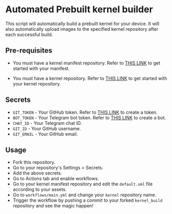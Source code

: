 # Automated Prebuilt kernel builder

This script will automatically build a prebuilt kernel for your device. It will also automatically upload images to the specified kernel repository after each successful build.

## Pre-requisites
- You must have a kernel manifest repository. Refer to [THIS LINK](https://github.com/Statix-Gram/android_kernel_manifest) to get started with your manifest.

- You must have a kernel repository. Refer to [THIS LINK](https://github.com/sajidshahriar72543/kernel_xiaomi_miatoll-kernel) to get started with your kernel repository.

## Secrets
- `GIT_TOKEN` - Your GitHub token. Refer to [THIS LINK](https://docs.github.com/en/github/authenticating-to-github/creating-a-personal-access-token) to create a token.
- `BOT_TOKEN` - Your Telegram bot token. Refer to [THIS LINK](https://core.telegram.org/bots#6-botfather) to create a bot.
- `CHAT_ID` - Your Telegram chat ID. 
- `GIT_ID` - Your GitHub username.
- `GIT_EMAIL` - Your GitHub email.

## Usage
- Fork this repository.
- Go to your repository's Settings > Secrets.
- Add the above secrets.
- Go to Actions tab and enable workflows.
- Go to your kernel manifest repository and edit the `default.xml` file according to your assets.
- Go to `workflows/main.yml` and change your `kernel` repository name.
- Trigger the workflow by pushing a commit to your forked `kernel_build` repository and see the magic happen!
